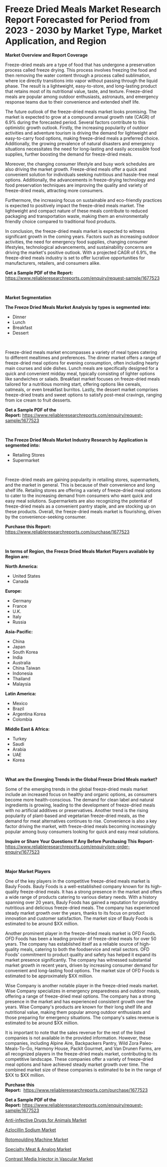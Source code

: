 <p><h1>Freeze Dried Meals Market Research Report Forecasted for Period from 2023 -  2030 by Market Type, Market Application, and Region</h1></p><p><strong>Market Overview and Report Coverage</strong></p>
<p><p>Freeze-dried meals are a type of food that has undergone a preservation process called freeze drying. This process involves freezing the food and then removing the water content through a process called sublimation, where ice directly transitions into vapor without passing through the liquid phase. The result is a lightweight, easy-to-store, and long-lasting product that retains most of its nutritional value, taste, and texture. Freeze-dried meals are popular among outdoor enthusiasts, astronauts, and emergency response teams due to their convenience and extended shelf life.</p><p>The future outlook of the freeze-dried meals market looks promising. The market is expected to grow at a compound annual growth rate (CAGR) of 6.9% during the forecasted period. Several factors contribute to this optimistic growth outlook. Firstly, the increasing popularity of outdoor activities and adventure tourism is driving the demand for lightweight and easy-to-carry food options, making freeze-dried meals a preferred choice. Additionally, the growing prevalence of natural disasters and emergency situations necessitates the need for long-lasting and easily accessible food supplies, further boosting the demand for freeze-dried meals.</p><p>Moreover, the changing consumer lifestyle and busy work schedules are also driving the market growth. Freeze-dried meals offer a quick and convenient solution for individuals seeking nutritious and hassle-free meal options. Additionally, the advancements in freeze-drying technology and food preservation techniques are improving the quality and variety of freeze-dried meals, attracting more consumers.</p><p>Furthermore, the increasing focus on sustainable and eco-friendly practices is expected to positively impact the freeze-dried meals market. The lightweight and compact nature of these meals contribute to reduced packaging and transportation waste, making them an environmentally friendly choice compared to traditional food products.</p><p>In conclusion, the freeze-dried meals market is expected to witness significant growth in the coming years. Factors such as increasing outdoor activities, the need for emergency food supplies, changing consumer lifestyles, technological advancements, and sustainability concerns are driving the market's positive outlook. With a projected CAGR of 6.9%, the freeze-dried meals industry is set to offer lucrative opportunities for manufacturers, retailers, and consumers alike.</p></p>
<p><strong>Get a Sample PDF of the Report:</strong> <a href="https://www.reliableresearchreports.com/enquiry/request-sample/1677523">https://www.reliableresearchreports.com/enquiry/request-sample/1677523</a></p>
<p>&nbsp;</p>
<p><strong>Market Segmentation</strong></p>
<p><strong>The Freeze Dried Meals Market Analysis by types is segmented into:</strong></p>
<p><ul><li>Dinner</li><li>Lunch</li><li>Breakfast</li><li>Dessert</li></ul></p>
<p>&nbsp;</p>
<p><p>Freeze-dried meals market encompasses a variety of meal types catering to different mealtimes and preferences. The dinner market offers a range of freeze-dried meal options for evening consumption, often including hearty main courses and side dishes. Lunch meals are specifically designed for a quick and convenient midday meal, typically consisting of lighter options like sandwiches or salads. Breakfast market focuses on freeze-dried meals tailored for a nutritious morning start, offering options like cereals, oatmeals, or even breakfast burritos. Lastly, the dessert market comprises freeze-dried treats and sweet options to satisfy post-meal cravings, ranging from ice cream to fruit desserts.</p></p>
<p><strong>Get a Sample PDF of the Report:</strong>&nbsp;<a href="https://www.reliableresearchreports.com/enquiry/request-sample/1677523">https://www.reliableresearchreports.com/enquiry/request-sample/1677523</a></p>
<p>&nbsp;</p>
<p><strong>The Freeze Dried Meals Market Industry Research by Application is segmented into:</strong></p>
<p><ul><li>Retailing Stores</li><li>Supermarket</li></ul></p>
<p>&nbsp;</p>
<p><p>Freeze-dried meals are gaining popularity in retailing stores, supermarkets, and the market in general. This is because of their convenience and long shelf life. Retailing stores are offering a variety of freeze-dried meal options to cater to the increasing demand from consumers who want quick and easy meal solutions. Supermarkets are also recognizing the potential of freeze-dried meals as a convenient pantry staple, and are stocking up on these products. Overall, the freeze-dried meals market is flourishing, driven by the convenience-seeking consumer.</p></p>
<p><strong>Purchase this Report:</strong>&nbsp; <a href="https://www.reliableresearchreports.com/purchase/1677523">https://www.reliableresearchreports.com/purchase/1677523</a></p>
<p>&nbsp;</p>
<p><strong>In terms of Region, the Freeze Dried Meals Market Players available by Region are:</strong></p>
<p>
    <p> <strong> North America: </strong>
        <ul>
            <li>United States</li>
            <li>Canada</li>
        </ul>
        </p> 
    <p> <strong> Europe: </strong>
        <ul>
            <li>Germany</li>
            <li>France</li>
            <li>U.K.</li>
            <li>Italy</li>
            <li>Russia</li>
        </ul>
        </p> 
    <p> <strong> Asia-Pacific: </strong>
        <ul>
            <li>China</li>
            <li>Japan</li>
            <li>South Korea</li>
            <li>India</li>
            <li>Australia</li>
            <li>China Taiwan</li>
            <li>Indonesia</li>
            <li>Thailand</li>
            <li>Malaysia</li>
        </ul>
        </p> 
    <p> <strong> Latin America: </strong>
        <ul>
            <li>Mexico</li>
            <li>Brazil</li>
            <li>Argentina Korea</li>
            <li>Colombia</li>
        </ul>
        </p> 
    <p> <strong> Middle East & Africa: </strong>
        <ul>
            <li>Turkey</li>
            <li>Saudi</li>
            <li>Arabia</li>
            <li>UAE</li>
            <li>Korea</li>
        </ul>
    </p>
    </p>
<p>&nbsp;</p>
<p><strong>What are the Emerging Trends in the Global Freeze Dried Meals market?</strong></p>
<p><p>Some of the emerging trends in the global freeze-dried meals market include an increased focus on healthy and organic options, as consumers become more health-conscious. The demand for clean label and natural ingredients is growing, leading to the development of freeze-dried meals with no artificial additives or preservatives. Another trend is the rising popularity of plant-based and vegetarian freeze-dried meals, as the demand for meat alternatives continues to rise. Convenience is also a key factor driving the market, with freeze-dried meals becoming increasingly popular among busy consumers looking for quick and easy meal solutions.</p></p>
<p><strong>Inquire or Share Your Questions If Any Before Purchasing This Report</strong>- <a href="https://www.reliableresearchreports.com/enquiry/pre-order-enquiry/1677523">https://www.reliableresearchreports.com/enquiry/pre-order-enquiry/1677523</a></p>
<p>&nbsp;</p>
<p><strong>Major Market Players</strong></p>
<p><p>One of the key players in the competitive freeze-dried meals market is Bauly Foods. Bauly Foods is a well-established company known for its high-quality freeze-dried meals. It has a strong presence in the market and offers a wide range of products catering to various dietary needs. With a history spanning over 20 years, Bauly Foods has gained a reputation for providing nutritious and delicious freeze-dried meals. The company has experienced steady market growth over the years, thanks to its focus on product innovation and customer satisfaction. The market size of Bauly Foods is estimated to be around $XX million.</p><p>Another prominent player in the freeze-dried meals market is OFD Foods. OFD Foods has been a leading provider of freeze-dried meals for over 50 years. The company has established itself as a reliable source of high-quality meals, catering to both the foodservice and retail sectors. OFD Foods' commitment to product quality and safety has helped it expand its market presence significantly. The company has witnessed substantial market growth in recent years, driven by increasing consumer demand for convenient and long-lasting food options. The market size of OFD Foods is estimated to be approximately $XX million.</p><p>Wise Company is another notable player in the freeze-dried meals market. Wise Company specializes in emergency preparedness and outdoor meals, offering a range of freeze-dried meal options. The company has a strong presence in the market and has experienced consistent growth over the years. Wise Company's products are known for their long shelf life and nutritional value, making them popular among outdoor enthusiasts and those preparing for emergency situations. The company's sales revenue is estimated to be around $XX million.</p><p>It is important to note that the sales revenue for the rest of the listed companies is not available in the provided information. However, these companies, including Alpine Aire, Backpackers Pantry, Wild Zora Paleo-Meals-To-Go, Harmony House, Packit Gourmet, and Van Drunen Farms, are all recognized players in the freeze-dried meals market, contributing to its competitive landscape. These companies offer a variety of freeze-dried meal options and have achieved steady market growth over time. The combined market size of these companies is estimated to be in the range of $XX to $XX million.</p></p>
<p><strong>Purchase this Report:</strong>&nbsp;&nbsp;<a href="https://www.reliableresearchreports.com/purchase/1677523">https://www.reliableresearchreports.com/purchase/1677523</a></p>
<p></p>
<p><strong>Get a Sample PDF of the Report:</strong>&nbsp;<a href="https://www.reliableresearchreports.com/enquiry/request-sample/1677523">https://www.reliableresearchreports.com/enquiry/request-sample/1677523</a></p>
<p><p><a href="https://www.linkedin.com/pulse/anti-infective-drugs-animals-market-size-growth-forecast/">Anti-infective Drugs for Animals Market</a></p><p><a href="https://www.linkedin.com/pulse/azlocillin-sodium-market-research-report-provides-thorough/">Azlocillin Sodium Market</a></p><p><a href="https://medium.com/@nicholasstewart02/rotomoulding-machine-market-size-reveals-the-best-marketing-channels-in-global-industry-6ca0021e8b50">Rotomoulding Machine Market</a></p><p><a href="https://medium.com/@dylangilbert65/specialty-meat-amp-analog-market-competitive-analysis-market-trends-and-forecast-to-2030-443ac7f8ed91">Specialty Meat & Analog Market</a></p><p><a href="https://www.linkedin.com/pulse/decoding-contrast-media-injector-vascular-market-deep-dive/">Contrast Media Injector in Vascular Market</a></p></p>